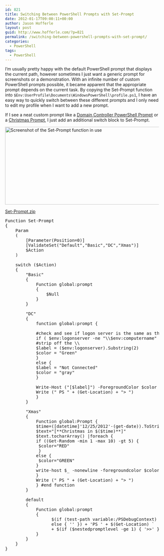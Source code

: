 ```yaml
---
id: 821
title: Switching Between PowerShell Prompts with Set-Prompt
date: 2012-01-17T09:00:11+00:00
author: Jason Hofferle
layout: post
guid: http://www.hofferle.com/?p=821
permalink: /switching-between-powershell-prompts-with-set-prompt/
categories:
  - PowerShell
tags:
  - PowerShell
---
```

I&#8217;m usually pretty happy with the default PowerShell prompt that displays the current path, however sometimes I just want a generic prompt for screenshots or a demonstration. With an infinite number of custom PowerShell prompts possible, it became apparent that the appropriate prompt depends on the current task. By copying the Set-Prompt function into `$Env:UserProfile\Documents\WindowsPowerShell\profile.ps1`, I have an easy way to quickly switch between these different prompts and I only need to edit my profile when I want to add a new prompt.

If I see a neat custom prompt like a [Domain Controller PowerShell Prompt](http://jdhitsolutions.com/blog/2011/11/domain-controller-powershell-prompt/ "Domain Controller Prompt") or a [Christmas Prompt](http://jdhitsolutions.com/blog/2011/11/friday-fun-a-christmas-prompt/ "A Christmas Prompt"), I just add an additional switch block to Set-Prompt.

[<img src="https://www.hofferle.com/wordpress/wp-content/uploads/2012/01/Set-Prompt-e1326389362668.png" alt="Screenshot of the Set-Prompt function in use" title="Set-Prompt" width="600" height="254" class="alignnone size-full wp-image-827" />](http://www.hofferle.com/wordpress/wp-content/uploads/2012/01/Set-Prompt-e1326389362668.png)

[Set-Prompt.zip](http://www.hofferle.com/wordpress/wp-content/uploads/2012/01/Set-Prompt.zip)

<pre class="lang:powershell decode:true">Function Set-Prompt
{
    Param
    (
        [Parameter(Position=0)]
        [ValidateSet("Default","Basic","DC","Xmas")]
        $Action
    )
    
    switch ($Action)
    {
        "Basic"
        {
            Function global:prompt
            {
                $Null
            }
        }
        
        "DC"
        {
            function global:prompt {

            #check and see if logon server is the same as the computername
            if ( $env:logonserver -ne "\\$env:computername" ) {
            #strip off the \\
            $label = ($env:logonserver).Substring(2)
            $color = "Green"
            }
            else {
            $label = "Not Connected"
            $color = "gray"
            }
             
            Write-Host ("[$label]") -ForegroundColor $color -NoNewline
            Write (" PS " + (Get-Location) + "&gt; ")
            }
        }
        
        "Xmas"
        {
            Function global:Prompt {
            $time=([datetime]'12/25/2012'-(get-date)).ToString().Substring(0,11)
            $text="[**Christmas in $($time)**]"
            $text.tocharArray() |foreach {
            if ((Get-Random -min 1 -max 10) -gt 5) {
             $color="RED"
             } 
            else {
             $color="GREEN"
            }
            write-host $_ -nonewline -foregroundcolor $color
            }
            Write (" PS " + (Get-Location) + "&gt; ")
            } #end function
        }
        
        default
        {
            Function global:prompt
            {
                  $(if (test-path variable:/PSDebugContext) { '[DBG]: ' } 
                  else { '' }) + 'PS ' + $(Get-Location) `
                  + $(if ($nestedpromptlevel -ge 1) { '&gt;&gt;' }) + '&gt; '
            }
        }
    }
}
</pre>
